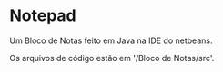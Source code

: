 # Notepad
Um Bloco de Notas feito em Java na IDE do netbeans.

Os arquivos de código estão em '/Bloco de Notas/src'.
